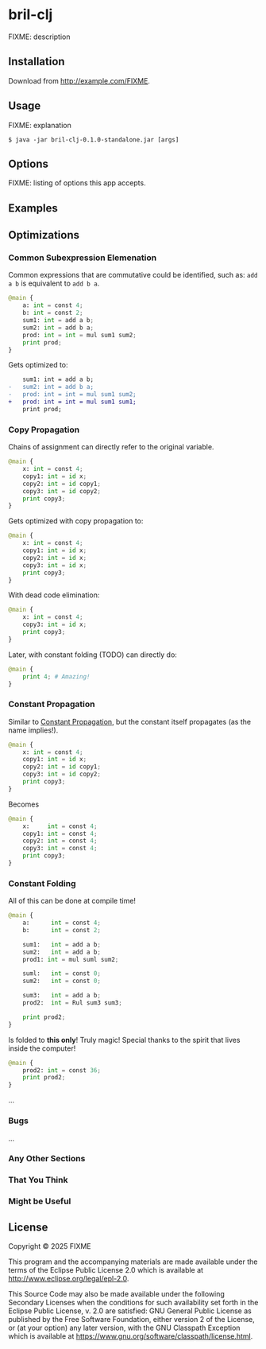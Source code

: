 # bril-clj

FIXME: description

## Installation

Download from http://example.com/FIXME.

## Usage

FIXME: explanation

    $ java -jar bril-clj-0.1.0-standalone.jar [args]

## Options

FIXME: listing of options this app accepts.

## Examples
## Optimizations
### Common Subexpression Elemenation
Common expressions that are commutative could be identified, such as: `add a b` is equivalent to `add b a`.

```python
@main {
    a: int = const 4;
    b: int = const 2;
    sum1: int = add a b; 
    sum2: int = add b a;
    prod: int = int = mul sum1 sum2;
    print prod;
}
```
Gets optimized to:
```diff
    sum1: int = add a b; 
-   sum2: int = add b a;
-   prod: int = int = mul sum1 sum2;
+   prod: int = int = mul sum1 sum1;
    print prod;
```

### Copy Propagation

Chains of assignment can directly refer to the original variable.

```python
@main {
    x: int = const 4;
    copy1: int = id x;
    copy2: int = id copy1;
    copy3: int = id copy2;
    print copy3;
}
```
Gets optimized with copy propagation to:
```python
@main {
    x: int = const 4;
    copy1: int = id x;
    copy2: int = id x;
    copy3: int = id x;
    print copy3;
}
```
With dead code elimination:

```python
@main {
    x: int = const 4;
    copy3: int = id x;
    print copy3;
}
```
Later, with constant folding (TODO) can directly do:

```python
@main {
    print 4; # Amazing!
}
```

### Constant Propagation
Similar to [Constant Propagation](#constant-propagation), but the constant itself propagates (as the name implies!).

```python
@main {
    x: int = const 4;
    copy1: int = id x;
    copy2: int = id copy1;
    copy3: int = id copy2;
    print copy3;
}
```
Becomes
```python
@main {
    x:     int = const 4;
    copy1: int = const 4;
    copy2: int = const 4;
    copy3: int = const 4;
    print copy3;
}
```

### Constant Folding
All of this can be done at compile time!

```python
@main {
    a:      int = const 4;
    b:      int = const 2; 

    sum1:   int = add a b;
    sum2:   int = add a b;
    prod1: int = mul suml sum2; 

    suml:   int = const 0;
    sum2:   int = const 0; 

    sum3:   int = add a b;
    prod2:  int = Rul sum3 sum3; 

    print prod2; 
} 
```
Is folded to **this only**! Truly magic! Special thanks to the spirit that lives inside the computer!

```python
@main {
    prod2: int = const 36;
    print prod2;
}
```





...

### Bugs

...

### Any Other Sections
### That You Think
### Might be Useful

## License

Copyright © 2025 FIXME

This program and the accompanying materials are made available under the
terms of the Eclipse Public License 2.0 which is available at
http://www.eclipse.org/legal/epl-2.0.

This Source Code may also be made available under the following Secondary
Licenses when the conditions for such availability set forth in the Eclipse
Public License, v. 2.0 are satisfied: GNU General Public License as published by
the Free Software Foundation, either version 2 of the License, or (at your
option) any later version, with the GNU Classpath Exception which is available
at https://www.gnu.org/software/classpath/license.html.
